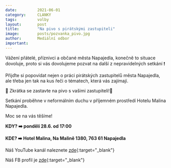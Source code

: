 ```yaml
---
date:         2021-06-01
category:     CLANKY
tags:         volby
layout:       post
title:        "Na pivo s pirátskými zastupiteli"
image:        posts/pozvanka_pivo.jpg
author:       Mediální odbor
important: 
---
```

 
 Vážení přátelé, příznivci a občané města Napajedla, konečně to situace dovoluje, proto si vás dovolujeme pozvat na další z nepravidelných setkání ❗️
 
Přijďte si popovídat nejen o práci pirátských zastupitelů města Napajedla, ale třeba jen tak na kus řeči o tématech, která vás zajímají.

🏴 Zkrátka se zastavte na pivo s vašimi zastupiteli!🍻

Setkání proběhne v neformálním duchu v příjemném prostředí Hotelu Malina Napajedla.

Moc se na vás těšíme!


**KDY? ➡️ pondělí 28.6. od 17:00**

**KDE? ➡️ Hotel Malina, Na Malině 1380, 763 61 Napajedla**



Náš YouTube kanál naleznete [zde](https://www.youtube.com/channel/UCgoN2Mo3r-xe0iO6N5HRWHA){:target="_blank"}

Náš FB profil je [zde](https://www.facebook.com/piratinapa){:target="_blank"}




